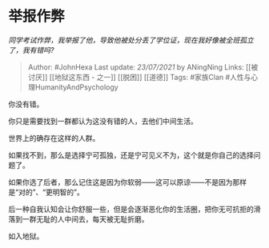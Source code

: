# 举报作弊
*同学考试作弊，我举报了他，导致他被处分丢了学位证，现在我好像被全班孤立了，我有错吗?*

> Author: #JohnHexa
Last update: *23/07/2021* by ANingNing
Links: [[被讨厌]] [[地狱这东西 - 之一]] [[脱困]] [[道德]]
Tags: #家族Clan #人性与心理HumanityAndPsychology 

 
你没有错。

你只是需要找到一群都认为这没有错的人，去他们中间生活。

世界上的确存在这样的人群。

如果找不到，那么是选择宁可孤独，还是宁可见义不为，这个就是你自己的选择问题了。

如果你选了后者，那么记住这是因为你软弱——这可以原谅——不是因为那样是“对的”、“更明智的”。

后一种自我认知会让你舒服一些，但是会逐渐恶化你的生活圈，把你无可抗拒的滑落到一群无耻的人中间去，每天被无耻折磨。

如入地狱。



